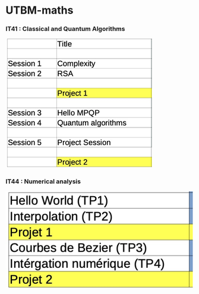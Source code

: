 # UTBM-maths

### IT41 : Classical and Quantum Algorithms

![IT41 practical sessions](./img/it41_ps.jpg)

### IT44 : Numerical analysis

![IT44 practical sessions](./img/it44_ps.jpg)
